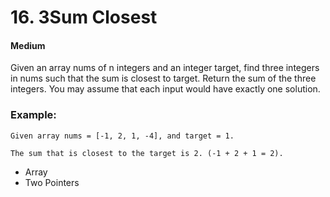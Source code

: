 # 16. 3Sum Closest
#### Medium

Given an array nums of n integers and an integer target, find three integers in nums such that the sum is closest to target. Return the sum of the three integers. You may assume that each input would have exactly one solution.

### Example:

```
Given array nums = [-1, 2, 1, -4], and target = 1.

The sum that is closest to the target is 2. (-1 + 2 + 1 = 2).
```

* Array
* Two Pointers